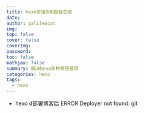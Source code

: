 ```yaml
---
title: hexo奇怪BUG报错总结
date: 
author: galileocat
img: 
top: false
cover: false
coverImg: 
password: 
toc: false
mathjax: false
summary: 解决hexo各种奇怪报错
categories: hexo
tags:
  - hexo
---
```


* hexo d部署博客后 ERROR Deployer not found: git